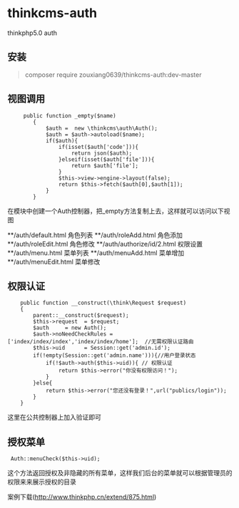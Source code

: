 # thinkcms-auth
thinkphp5.0 auth
## 安装
> composer require zouxiang0639/thinkcms-auth:dev-master


## 视图调用
~~~
     public function _empty($name)
        {
            $auth =  new \thinkcms\auth\Auth();
            $auth = $auth->autoload($name);
            if($auth){
                if(isset($auth['code'])){
                    return json($auth);
                }elseif(isset($auth['file'])){
                    return $auth['file'];
                }
                $this->view->engine->layout(false);
                return $this->fetch($auth[0],$auth[1]);
            }
        }
~~~
在模块中创建一个Auth控制器，把_empty方法复制上去，这样就可以访问以下视图

**/auth/default.html        角色列表
**/auth/roleAdd.html        角色添加
**/auth/roleEdit.html       角色修改
**/auth/authorize/id/2.html 权限设置
**/auth/menu.html           菜单列表
**/auth/menuAdd.html        菜单增加
**/auth/menuEdit.html       菜单修改

## 权限认证
~~~
    public function __construct(\think\Request $request)
    {
        parent::__construct($request);
        $this->request  = $request;
        $auth     = new Auth();
        $auth->noNeedCheckRules = ['index/index/index','index/index/home'];  //无需权限认证路由  
        $this->uid      = Session::get('admin.id');
        if(!empty(Session::get('admin.name'))){//用户登录状态
            if(!$auth->auth($this->uid)){ // 权限认证
                return $this->error("你没有权限访问！");
            }
        }else{
            return $this->error("您还没有登录！",url("publics/login"));
        }
    }
~~~

这里在公共控制器上加入验证即可

## 授权菜单
~~~
 Auth::menuCheck($this->uid);
~~~
这个方法返回授权及非隐藏的所有菜单，这样我们后台的菜单就可以根据管理员的权限来来展示授权的目录 

案例下载(http://www.thinkphp.cn/extend/875.html)
